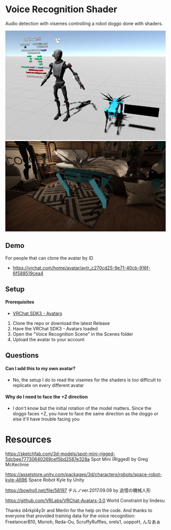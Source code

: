 # Voice Recognition Shader
 Audio detection with visemes controlling a robot doggo done with shaders.

<img src="Media/project.png"/>
<img src="Media/ingame1.png"/>

## Demo

For people that can clone the avatar by ID
* https://vrchat.com/home/avatar/avtr_c270cd25-9e71-40cb-916f-6f588519cea4

## Setup
#### Prerequisites
* [VRChat SDK3 - Avatars](https://vrchat.com/home/download)

1. Clone the repo or download the latest Release
2. Have the VRChat SDK3 - Avatars loaded
3. Open the "Voice Recognition Scene" in the Scenes folder
4. Upload the avatar to your account
 
## Questions
#### Can I add this to my own avatar?
* No, the setup I do to read the visemes for the shaders is too difficult to replicate on every different avatar

#### Why do I need to face the +Z direction
* I don't know but the initial rotation of the model matters. Since the doggo faces +Z, you have to face the same direction as the doggo or else it'll have trouble facing you

# Resources
https://sketchfab.com/3d-models/spot-mini-rigged-5dcbee77730640269cef5bd2587e328a
Spot Mini (Rigged) by Greg McKechnie

https://assetstore.unity.com/packages/3d/characters/robots/space-robot-kyle-4696
Space Robot Kyle by Unity

https://bowlroll.net/file/58197
チルノver.2017.09.09 by 追憶の機械人形

https://github.com/VRLabs/VRChat-Avatars-3.0
World Constraint by lindesu

Thanks d4rkpl4y3r and Merlin for the help on the code. And thanks to everyone that provided training data for the voice recognition: FreelancerB10, Morioh, Reda-Ou, ScruffyRuffles, orels1, uoppoH, んなあぁ